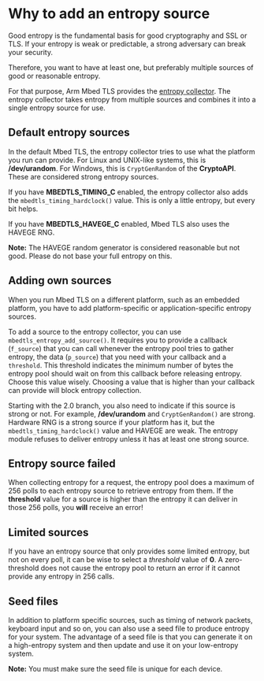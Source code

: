 # Why to add an entropy source

Good entropy is the fundamental basis for good cryptography and SSL or TLS. If your entropy is weak or predictable, a strong adversary can break your security.

Therefore, you want to have at least one, but preferably multiple sources of good or reasonable entropy.

For that purpose, Arm Mbed TLS provides the [entropy collector](/entropy-source-code). The entropy collector takes entropy from multiple sources and combines it into a single entropy source for use.

## Default entropy sources

In the default Mbed TLS, the entropy collector tries to use what the platform you run can provide. For Linux and UNIX-like systems, this is **/dev/urandom**. For Windows, this is `CryptGenRandom` of the **CryptoAPI**. These are considered strong entropy sources.

If you have **MBEDTLS_TIMING_C** enabled, the entropy collector also adds the `mbedtls_timing_hardclock()` value. This is only a little entropy, but every bit helps.

If you have **MBEDTLS_HAVEGE_C** enabled, Mbed TLS also uses the HAVEGE RNG. 

<span class="notes">**Note:** The HAVEGE random generator is considered reasonable but not good. Please do not base your full entropy on this.</span>

## Adding own sources

When you run Mbed TLS on a different platform, such as an embedded platform, you have to add platform-specific or application-specific entropy sources.

To add a source to the entropy collector, you can use `mbedtls_entropy_add_source()`. It requires you to provide a callback (`f_source`) that you can call whenever the entropy pool tries to gather entropy, the data (`p_source`) that you need with your callback and a `threshold`. This threshold indicates the minimum number of bytes the entropy pool should wait on from this callback before releasing entropy. Choose this value wisely. Choosing a value that is higher than your callback can provide will block entropy collection.

Starting with the 2.0 branch, you also need to indicate if this source is strong or not. For example, **/dev/urandom** and `CryptGenRandom()` are strong. Hardware RNG is a strong source if your platform has it, but the `mbedtls_timing_hardclock()` value and HAVEGE are weak. The entropy module refuses to deliver entropy unless it has at least one strong source.

## Entropy source failed

When collecting entropy for a request, the entropy pool does a maximum of 256 polls to each entropy source to retrieve entropy from them. If the **threshold** value for a source is higher than the entropy it can deliver in those 256 polls, you **will** receive an error!

## Limited sources

If you have an entropy source that only provides some limited entropy, but not on every poll, it can be wise to select a *threshold* value of **0**. A zero-threshold does not cause the entropy pool to return an error if it cannot provide any entropy in 256 calls.

## Seed files

In addition to platform specific sources, such as timing of network packets, keyboard input and so on, you can also use a seed file to produce entropy for your system. The advantage of a seed file is that you can generate it on a high-entropy system and then update and use it on your low-entropy system. 

<span class="notes">**Note:** You must make sure the seed file is unique for each device.</span>

<!---add-entropy-sources-to-entropy-pool
,"Good entropy is the fundamental basis for good cryptography and SSL or TLS. This article shows how to add nonstandard sources to the Mbed TLS entropy collector",,"entropy, entropy pool, entropy collection, windows, unix, random, entropy source, security",published,"2013-09-10 11:55:00",2,10679,"2015-07-24 11:48:00","Paul Bakker"--->
